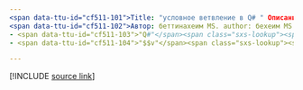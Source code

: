 ```yaml
---
<span data-ttu-id="cf511-101">Title: "условное ветвление в Q# " Описание: сведения об условном ветвлении и операторе "If" в Q# языке программирования.</span><span class="sxs-lookup"><span data-stu-id="cf511-101">title: "Conditional branching in Q#" description: Learn about conditional branching and the 'if' statement in the Q# programming language.</span></span>
<span data-ttu-id="cf511-102">Автор: беттинахеим MS. author: бехеим MS. Дата: 10/07/2020 МС. раздел: эталонный UID: Microsoft. тактов. кшарп. кондитионалбранчинг No-Loc:</span><span class="sxs-lookup"><span data-stu-id="cf511-102">author: bettinaheim ms.author: beheim ms.date: 10/07/2020 ms.topic: reference uid: microsoft.quantum.qsharp.conditionalbranching no-loc:</span></span>
- <span data-ttu-id="cf511-103">"Q#"</span><span class="sxs-lookup"><span data-stu-id="cf511-103">"Q#"</span></span>
- <span data-ttu-id="cf511-104">"$$v"</span><span class="sxs-lookup"><span data-stu-id="cf511-104">"$$v"</span></span>

---
```


<!---
# Conditional branching in Q#
-->

[!INCLUDE [source link](~/includes/qsharp-language/Specifications/Language/2_Statements/ConditionalBranching.md)]

